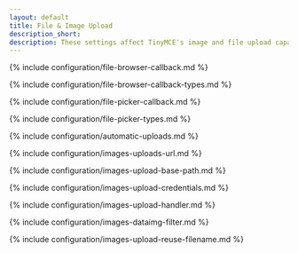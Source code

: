 ```yaml
---
layout: default
title: File & Image Upload
description_short:
description: These settings affect TinyMCE's image and file upload capabilities.
---
```


{% include configuration/file-browser-callback.md %}

{% include configuration/file-browser-callback-types.md %}

{% include configuration/file-picker-callback.md %}

{% include configuration/file-picker-types.md %}

{% include configuration/automatic-uploads.md %}

{% include configuration/images-uploads-url.md %}

{% include configuration/images-upload-base-path.md %}

{% include configuration/images-upload-credentials.md %}

{% include configuration/images-upload-handler.md %}

{% include configuration/images-dataimg-filter.md %}

{% include configuration/images-upload-reuse-filename.md %}
